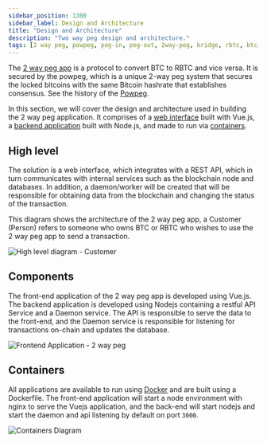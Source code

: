 ```yaml
---
sidebar_position: 1300
sidebar_label: Design and Architecture
title: "Design and Architecture"
description: "Two way peg design and architecture."
tags: [2 way peg, powpeg, peg-in, peg-out, 2way-peg, bridge, rbtc, btc, rootstock, testnet, mainnet, guide, setup, integrate, use]
---
```


The [2 way peg app](https://app.2wp.rootstock.io/) is a protocol to convert BTC to RBTC and vice versa. It is secured by the powpeg, which is a unique 2-way peg system that secures the locked bitcoins with the same Bitcoin hashrate that establishes consensus. See the history of the [Powpeg](/concepts/powpeg/).

In this section, we will cover the design and architecture used in building the 2 way peg application. It comprises of a [web interface](#high-level) built with Vue.js, a [backend application](#components) built with Node.js, and made to run via [containers](#containers).

## High level

The solution is a web interface, which integrates with a REST API, which in turn communicates with internal services such as the blockchain node and databases. In addition, a daemon/worker will be created that will be responsible for obtaining data from the blockchain and changing the status of the transaction.

This diagram shows the architecture of the 2 way peg app, a Customer (Person) refers to someone who owns BTC or RBTC who wishes to use the 2 way peg app to send a transaction.

![High level diagram - Customer](/img/resources/two-way-peg-app/57-high-level-diagram.png)

## Components

The front-end application of the 2 way peg app is developed using Vue.js. The backend application is developed using Nodejs containing a restful API Service and a Daemon service. The API is responsible to serve the data to the front-end, and the Daemon service is responsible for listening for transactions on-chain and updates the database.

![Frontend Application - 2 way peg](/img/resources/two-way-peg-app/58-frontend-application-diagram.png)

## Containers

All applications are available to run using [Docker](https://www.docker.com/) and are built using a Dockerfile. The front-end application will start a node environment with nginx to serve the Vuejs application, and the back-end will start nodejs and start the daemon and api listening by default on port `3000`.

![Containers Diagram](/img/resources/two-way-peg-app/59-containers-diagram.png)